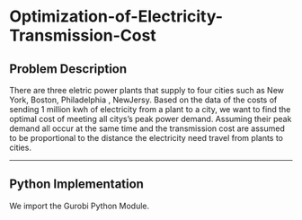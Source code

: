 # Optimization-of-Electricity-Transmission-Cost
## Problem Description

There are three eletric power plants that supply to four cities such as New York, Boston, Philadelphia , NewJersy. Based on the data of the costs of sending 1 million kwh of electricity from a plant to a city, we want to find the optimal cost of meeting all citys’s peak power demand. Assuming their peak demand all occur at the same time and the transmission cost are assumed to be proportional to the distance the electricity need travel from plants to cities.


---
## Python Implementation

We import the Gurobi Python Module.
